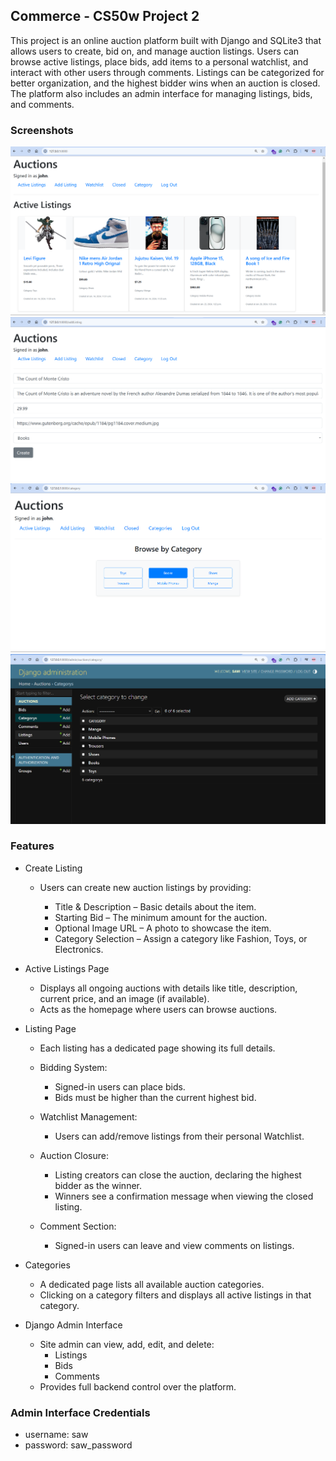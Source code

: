 ## Commerce - CS50w Project 2

This project is an online auction platform built with Django and SQLite3 that allows users to create, bid on, and manage auction listings.
Users can browse active listings, place bids, add items to a personal watchlist, and interact with other users through comments.
Listings can be categorized for better organization, and the highest bidder wins when an auction is closed.
The platform also includes an admin interface for managing listings, bids, and comments.

### Screenshots

![alt text](./demos/no1.png)
![alt text](./demos/no2.png)
![alt text](./demos/no3.png)
![alt text](./demos/no4.png)

### Features

-   Create Listing

    -   Users can create new auction listings by providing:

        -   Title & Description – Basic details about the item.
        -   Starting Bid – The minimum amount for the auction.
        -   Optional Image URL – A photo to showcase the item.
        -   Category Selection – Assign a category like Fashion, Toys, or Electronics.

-   Active Listings Page
    -   Displays all ongoing auctions with details like title, description, current price, and an image (if available).
    -   Acts as the homepage where users can browse auctions.
-   Listing Page

    -   Each listing has a dedicated page showing its full details.
    -   Bidding System:
        -   Signed-in users can place bids.
        -   Bids must be higher than the current highest bid.
    -   Watchlist Management:

        -   Users can add/remove listings from their personal Watchlist.

    -   Auction Closure:
        -   Listing creators can close the auction, declaring the highest bidder as the winner.
        -   Winners see a confirmation message when viewing the closed listing.
    -   Comment Section:
        -   Signed-in users can leave and view comments on listings.

-   Categories

    -   A dedicated page lists all available auction categories.
    -   Clicking on a category filters and displays all active listings in that category.

-   Django Admin Interface
    -   Site admin can view, add, edit, and delete:
        -   Listings
        -   Bids
        -   Comments
    -   Provides full backend control over the platform.

### Admin Interface Credentials

-   username: saw
-   password: saw_password
